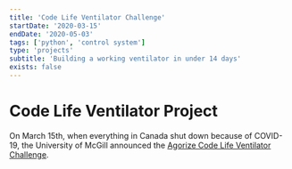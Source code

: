 ```yaml
---
title: 'Code Life Ventilator Challenge'
startDate: '2020-03-15'
endDate: '2020-05-03'
tags: ['python', 'control system']
type: 'projects'
subtitle: 'Building a working ventilator in under 14 days'
exists: false
---
```


# Code Life Ventilator Project 
On March 15th, when everything in Canada shut down because of COVID-19, the University of McGill announced 
the <a>[Agorize Code Life Ventilator Challenge](https://www.agorize.com/en/challenges/code-life-challenge)</a>.